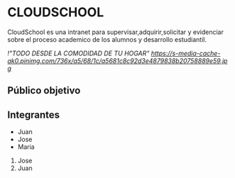 # CLOUDSCHOOL 

CloudSchool es una intranet para supervisar,adquirir,solicitar y evidenciar sobre el proceso academico de los alumnos y desarrollo estudiantil.

*!"TODO DESDE LA COMODIDAD DE TU HOGAR" https://s-media-cache-ak0.pinimg.com/736x/a5/68/1c/a5681c8c92d3e4879838b20758889e59.jpg*

## Público objetivo



## Integrantes

* Juan
* Jose
* Maria

1. Jose
2. Juan
